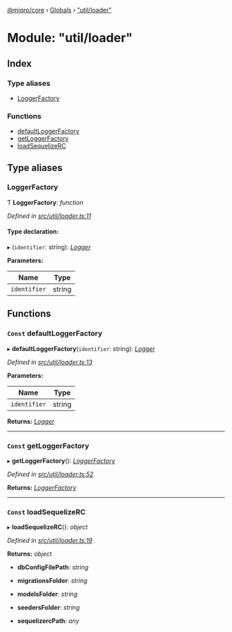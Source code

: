 [@miqro/core](../README.md) › [Globals](../globals.md) › ["util/loader"](_util_loader_.md)

# Module: "util/loader"

## Index

### Type aliases

* [LoggerFactory](_util_loader_.md#loggerfactory)

### Functions

* [defaultLoggerFactory](_util_loader_.md#const-defaultloggerfactory)
* [getLoggerFactory](_util_loader_.md#const-getloggerfactory)
* [loadSequelizeRC](_util_loader_.md#const-loadsequelizerc)

## Type aliases

###  LoggerFactory

Ƭ **LoggerFactory**: *function*

*Defined in [src/util/loader.ts:11](https://github.com/claukers/miqro-core/blob/64522a7/src/util/loader.ts#L11)*

#### Type declaration:

▸ (`identifier`: string): *[Logger](../interfaces/_util_logger_.logger.md)*

**Parameters:**

Name | Type |
------ | ------ |
`identifier` | string |

## Functions

### `Const` defaultLoggerFactory

▸ **defaultLoggerFactory**(`identifier`: string): *[Logger](../interfaces/_util_logger_.logger.md)*

*Defined in [src/util/loader.ts:13](https://github.com/claukers/miqro-core/blob/64522a7/src/util/loader.ts#L13)*

**Parameters:**

Name | Type |
------ | ------ |
`identifier` | string |

**Returns:** *[Logger](../interfaces/_util_logger_.logger.md)*

___

### `Const` getLoggerFactory

▸ **getLoggerFactory**(): *[LoggerFactory](_util_loader_.md#loggerfactory)*

*Defined in [src/util/loader.ts:52](https://github.com/claukers/miqro-core/blob/64522a7/src/util/loader.ts#L52)*

**Returns:** *[LoggerFactory](_util_loader_.md#loggerfactory)*

___

### `Const` loadSequelizeRC

▸ **loadSequelizeRC**(): *object*

*Defined in [src/util/loader.ts:19](https://github.com/claukers/miqro-core/blob/64522a7/src/util/loader.ts#L19)*

**Returns:** *object*

* **dbConfigFilePath**: *string*

* **migrationsFolder**: *string*

* **modelsFolder**: *string*

* **seedersFolder**: *string*

* **sequelizercPath**: *any*
